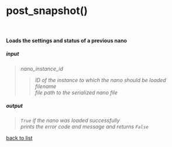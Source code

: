 # **post_snapshot()**
<br/>

#### Loads the settings and status of a previous nano
##### input
>*nano_instance_id*
>>*ID of the instance to which the nano should be loaded*   
*filename*   
>>*file path to the serialized nano file*

##### output
>*`True` if the nano was loaded successfully*    
>*prints the error code and message and returns `False`*

[back to list](../Index.md)
